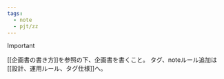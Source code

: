 ```yaml
---
tags:
  - note
  - pjt/zz
---
```

> [!IMPORTANT]
> [[企画書の書き方]]を参照の下、企画書を書くこと。
> タグ、noteルール追加は[[設計、運用ルール、タグ仕様]]へ。


